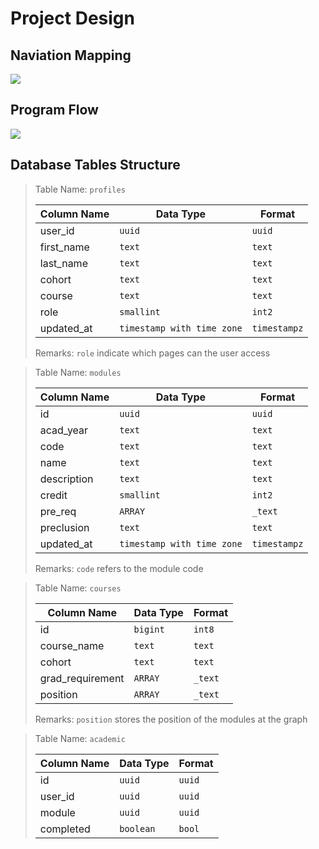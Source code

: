 # Project Design

## Naviation Mapping
<img src="https://docs.google.com/drawings/d/e/2PACX-1vRqMuimWRM7PElwnFa20kwO0GdYav1tAnEsU0ifIxrU6CvEeAt_zLzsEDkorTk5j9nw9Xly2un4wrNS/pub?w=611&amp;h=361">



## Program Flow
<img src="https://docs.google.com/drawings/d/e/2PACX-1vQamgQyQ7oZyEviaxv7FyfYWDPkXb1y1xG97Mu0VX3bFAPHFyPpA9eYhw9D_LpexOsuIqnteNDkxnor/pub?w=960&amp;h=720">



## Database Tables Structure


> Table Name: `profiles`
> 
> | Column Name | Data Type | Format |
> | --- | --- | --- |
> | user_id | `uuid` | `uuid` |
> | first_name | `text` | `text` |
> | last_name | `text` | `text` |
> | cohort | `text` | `text` |
> | course | `text` | `text` |
> | role | `smallint` | `int2` |
> | updated_at | `timestamp with time zone` | `timestampz` |
>
> Remarks: `role` indicate which pages can the user access


> Table Name: `modules`
> 
> | Column Name | Data Type | Format |
> | --- | --- | --- |
> | id | `uuid` | `uuid` |
> | acad_year | `text` | `text` |
> | code | `text` | `text` |
> | name | `text` | `text` |
> | description | `text` | `text` |
> | credit | `smallint` | `int2` |
> | pre_req | `ARRAY`| `_text` |
> | preclusion | `text` | `text` |
> | updated_at | `timestamp with time zone` | `timestampz` |
> 
> Remarks: `code` refers to the module code


> Table Name: `courses`
> 
> | Column Name | Data Type | Format |
> | --- | --- | --- |
> | id | `bigint` | `int8` |
> | course_name | `text` | `text` |
> | cohort | `text` | `text` |
> | grad_requirement | `ARRAY`| `_text` |
> | position | `ARRAY`| `_text` |
>
> Remarks: `position` stores the position of the modules at the graph

> Table Name: `academic`
> 
> | Column Name | Data Type | Format |
> | --- | --- | --- |
> | id | `uuid` | `uuid` |
> | user_id | `uuid`| `uuid`|
> | module | `uuid` | `uuid` |
> | completed | `boolean` | `bool` |
